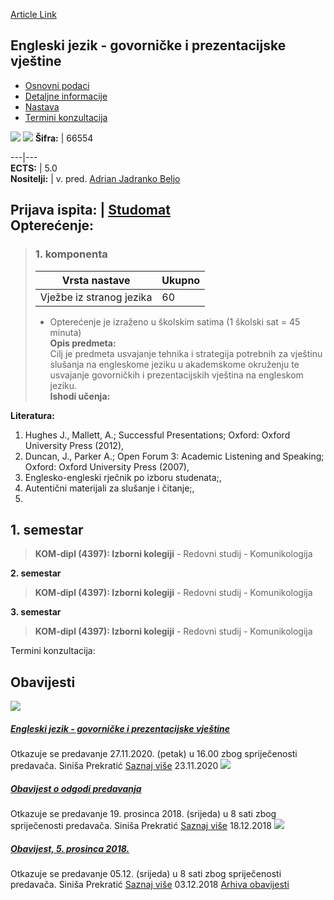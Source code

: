 [Article Link](https://www.fhs.hr/predmet/ejgpv)

## Engleski jezik - govorničke i prezentacijske vještine
  * [Osnovni podaci](https://www.fhs.hr/predmet/ejgpv#v1id-904800_630708_1_0 "Osnovni podaci")
  * [Detaljne informacije](https://www.fhs.hr/predmet/ejgpv#v1id-904800_630708_1_1 "Detaljne informacije")
  * [Nastava](https://www.fhs.hr/predmet/ejgpv#v1id-904800_630708_1_2 "Nastava")
  * [Termini konzultacija](https://www.fhs.hr/predmet/ejgpv#v1id-904800_630708_1_3 "Termini konzultacija")


[![](https://www.fhs.hr/img/flags/gif/hr.gif)](https://www.fhs.hr/predmet/ejgpv) [![](https://www.fhs.hr/img/flags/gif/gb.gif)](https://www.fhs.hr/en/course/sapsie)
**Šifra:** |  66554  
  
---|---  
**ECTS:** |  5.0   
**Nositelji:** |  v. pred. [Adrian Jadranko Beljo](https://www.fhs.hr/djelatnik/adrian_jadranko.beljo)   
  
**Prijava ispita:** |  [Studomat](http://www.isvu.hr/studomat)  
**Opterećenje:**  
---  
> ### 1. komponenta
> | Vrsta nastave | Ukupno  
> ---|---  
> Vježbe iz stranog jezika | 60  
> * Opterećenje je izraženo u školskim satima (1 školski sat = 45 minuta)   
**Opis predmeta:**  
> Cilj je predmeta usvajanje tehnika i strategija potrebnih za vještinu slušanja na engleskome jeziku u akademskome okruženju te usvajanje govorničkih i prezentacijskih vještina na engleskom jeziku.  
**Ishodi učenja:**  

  
**Literatura:**  
  1. Hughes J., Mallett, A.; Successful Presentations; Oxford: Oxford University Press (2012), 
  2. Duncan, J., Parker A.; Open Forum 3: Academic Listening and Speaking; Oxford: Oxford University Press (2007), 
  3. Englesko-engleski rječnik po izboru studenata;, 
  4. Autentični materijali za slušanje i čitanje;, 
  5. 
  
**1. semestar**  
---  
> **KOM-dipl (4397): Izborni kolegiji** - Redovni studij - Komunikologija  
>   
  
**2. semestar**  
> **KOM-dipl (4397): Izborni kolegiji** - Redovni studij - Komunikologija  
>   
  
**3. semestar**  
> **KOM-dipl (4397): Izborni kolegiji** - Redovni studij - Komunikologija  
>   
Termini konzultacija: 


## Obavijesti
[ ![](https://www.fhs.hr/_pub/themes_static/hrstud2024/default/img/default_news.jpg) ](https://www.fhs.hr/predmet/ejgpv?@=21dil#news_82012)
#####  [Engleski jezik - govorničke i prezentacijske vještine](https://www.fhs.hr/predmet/ejgpv?@=21dil#news_82012)
Otkazuje se predavanje 27.11.2020. (petak) u 16.00 zbog spriječenosti predavača. Siniša Prekratić 
[Saznaj više](https://www.fhs.hr/predmet/ejgpv?@=21dil#news_82012)
23.11.2020
[ ![](https://www.fhs.hr/_pub/themes_static/hrstud2024/default/img/default_news.jpg) ](https://www.fhs.hr/predmet/ejgpv?@=216l0#news_82012)
#####  [Obavijest o odgodi predavanja](https://www.fhs.hr/predmet/ejgpv?@=216l0#news_82012)
Otkazuje se predavanje 19. prosinca 2018. (srijeda) u 8 sati zbog spriječenosti predavača. Siniša Prekratić 
[Saznaj više](https://www.fhs.hr/predmet/ejgpv?@=216l0#news_82012)
18.12.2018
[ ![](https://www.fhs.hr/_pub/themes_static/hrstud2024/default/img/default_news.jpg) ](https://www.fhs.hr/predmet/ejgpv?@=216h2#news_82012)
#####  [Obavijest, 5. prosinca 2018.](https://www.fhs.hr/predmet/ejgpv?@=216h2#news_82012)
Otkazuje se predavanje 05.12. (srijeda) u 8 sati zbog spriječenosti predavača. Siniša Prekratić 
[Saznaj više](https://www.fhs.hr/predmet/ejgpv?@=216h2#news_82012)
03.12.2018
[Arhiva obavijesti](https://www.fhs.hr/predmet/ejgpv?@=20ozb#news_82012 "Arhiva obavijesti")
